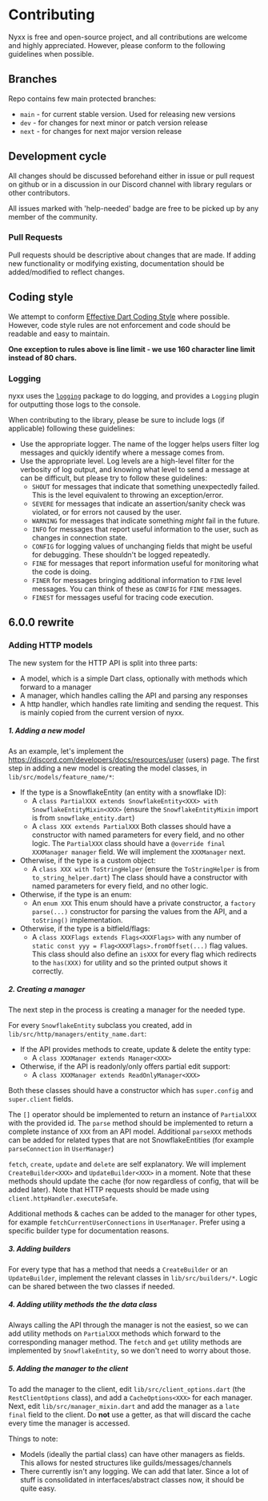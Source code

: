 # Contributing
Nyxx is free and open-source project, and all contributions are welcome and highly appreciated.
However, please conform to the following guidelines when possible.

## Branches

Repo contains few main protected branches:
- `main` - for current stable version. Used for releasing new versions
- `dev` - for changes for next minor or patch version release
- `next` - for changes for next major version release

## Development cycle

All changes should be discussed beforehand either in issue or pull request on github 
or in a discussion in our Discord channel with library regulars or other contributors.

All issues marked with 'help-needed' badge are free to be picked up by any member of the community. 

### Pull Requests

Pull requests should be descriptive about changes that are made. 
If adding new functionality or modifying existing, documentation should be added/modified to reflect changes.

## Coding style

We attempt to conform [Effective Dart Coding Style](https://dart.dev/guides/language/effective-dart/style) where possible.
However, code style rules are not enforcement and code should be readable and easy to maintain.

**One exception to rules above is line limit - we use 160 character line limit instead of 80 chars.**

### Logging
nyxx uses the [`logging`](https://pub.dev/packages/logging) package to do logging, and provides a `Logging` plugin for outputting those logs to the console.

When contributing to the library, please be sure to include logs (if applicable) following these guidelines:
- Use the appropriate logger. The name of the logger helps users filter log messages and quickly identify where a message comes from.
- Use the appropriate level. Log levels are a high-level filter for the verbosity of log output, and knowing what level to send a message at can be difficult, but please try to follow these guidelines:
    - `SHOUT` for messages that indicate that something unexpectedly failed. This is the level equivalent to throwing an exception/error.
    - `SEVERE` for messages that indicate an assertion/sanity check was violated, or for errors not caused by the user.
    - `WARNING` for messages that indicate something *might* fail in the future.
    - `INFO` for messages that report useful information to the user, such as changes in connection state.
    - `CONFIG` for logging values of unchanging fields that might be useful for debugging. These shouldn't be logged repeatedly.
    - `FINE` for messages that report information useful for monitoring what the code is doing.
    - `FINER` for messages bringing additional information to `FINE` level messages. You can think of these as `CONFIG` for `FINE` messages.
    - `FINEST` for messages useful for tracing code execution.

## 6.0.0 rewrite

### Adding HTTP models
The new system for the HTTP API is split into three parts:
- A model, which is a simple Dart class, optionally with methods which forward to a manager
- A manager, which handles calling the API and parsing any responses
- A http handler, which handles rate limiting and sending the request. This is mainly copied from the current version of nyxx.

##### 1. Adding a new model

As an example, let's implement the https://discord.com/developers/docs/resources/user (users) page. The first step in adding a new model is creating the model classes, in `lib/src/models/feature_name/*`:

- If the type is a SnowflakeEntity (an entity with a snowflake ID):
    - A `class PartialXXX extends SnowflakeEntity<XXX> with SnowflakeEntityMixin<XXX>` (ensure the `SnowflakeEntityMixin` import is from `snowflake_entity.dart`)
    - A `class XXX extends PartialXXX`
      Both classes should have a constructor with named parameters for every field, and no other logic.
      The `PartialXXX` class should have a `@override final XXXManager manager` field. We will implement the `XXXManager` next.
- Otherwise, if the type is a custom object:
    - A `class XXX with ToStringHelper` (ensure the `ToStringHelper` is from `to_string_helper.dart`)
      The class should have a constructor with named parameters for every field, and no other logic.
- Otherwise, if the type is an enum:
    - An `enum XXX`
      This enum should have a private constructor, a `factory parse(...)` constructor for parsing the values from the API, and a `toString()` implementation.
- Otherwise, if the type is a bitfield/flags:
    - A `class XXXFlags extends Flags<XXXFlags>` with any number of `static const yyy = Flag<XXXFlags>.fromOffset(...)` flag values.
      This class should also define an `isXXX` for every flag which redirects to the `has(XXX)` for utility and so the printed output shows it correctly.

##### 2. Creating a manager

The next step in the process is creating a manager for the needed type.

For every `SnowflakeEntity` subclass you created, add in `lib/src/http/managers/entity_name.dart`:

- If the API provides methods to create, update & delete the entity type:
    - A `class XXXManager extends Manager<XXX>`
- Otherwise, if the API is readonly/only offers partial edit support:
    - A `class XXXManager extends ReadOnlyManager<XXX>`

Both these classes should have a constructor which has `super.config` and `super.client` fields.

The `[]` operator should be implemented to return an instance of `PartialXXX` with the provided id.
The `parse` method should be implemented to return a complete instance of `XXX` from an API model.
Additional `parseXXX` methods can be added for related types that are not SnowflakeEntities (for example `parseConnection` in `UserManager`)

`fetch`, `create`, `update` and `delete` are self explanatory.
We will implement `CreateBuilder<XXX>` and `UpdateBuilder<XXX>` in a moment.
Note that these methods should update the cache (for now regardless of config, that will be added later).
Note that HTTP requests should be made using `client.httpHandler.executeSafe`.

Additional methods & caches can be added to the manager for other types, for example `fetchCurrentUserConnections` in `UserManager`.
Prefer using a specific builder type for documentation reasons.

##### 3. Adding builders

For every type that has a method that needs a `CreateBuilder` or an `UpdateBuilder`, implement the relevant classes in `lib/src/builders/*`.
Logic can be shared between the two classes if needed.

##### 4. Adding utility methods the the data class

Always calling the API through the manager is not the easiest, so we can add utility methods on `PartialXXX` methods which forward to the corresponding manager method.
The `fetch` and `get` utility methods are implemented by `SnowflakeEntity`, so we don't need to worry about those.

##### 5. Adding the manager to the client

To add the manager to the client, edit `lib/src/client_options.dart` (the `RestClientOptions` class), and add a `CacheOptions<XXX>` for each manager.
Next, edit `lib/src/manager_mixin.dart` and add the manager as a `late final` field to the client. Do **not** use a getter, as that will discard the cache every time the manager is accessed.

Things to note:
- Models (ideally the partial class) can have other managers as fields. This allows for nested structures like guilds/messages/channels
- There currently isn't any logging. We can add that later. Since a lot of stuff is consolidated in interfaces/abstract classes now, it should be quite easy.
